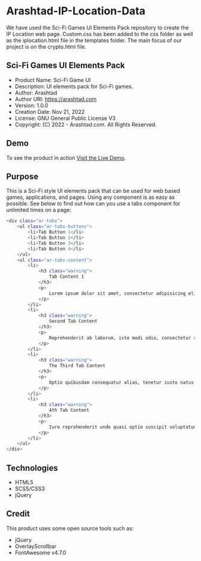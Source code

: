 # Arashtad-IP-Location-Data

We have used the Sci-Fi Games UI Elements Pack repository to create the IP Location web page. Custom.css has been added to the css folder as well as the iplocation.html
file in the templates folder. The main focus of our project is on the crypto.html file.

## Sci-Fi Games UI Elements Pack

* Product Name:    Sci-Fi Game UI
* Description:     UI elements pack for Sci-Fi games.
* Author:          Arashtad
* Author URI:      https://arashtad.com
* Version:         1.0.0
* Creation Date:   Nov 21, 2022
* License:         GNU General Public License V3
* Copyright:       (C) 2022 - Arashtad.com. All Rights Reserved.

## Demo

To see the product in action [Visit the Live Demo](https://demo.arashtad.com/?category=Front-end_Development&&item=Sci-Fi_Game_UI).

## Purpose

This is a Sci-Fi style UI elements pack that can be used for web based games, applications, and pages. Using any component is as easy as possible. See below to find out how can you use a tabs component for unlimited times on a page:

```sh
<div class="ar-tabs">
    <ul class="ar-tabs-buttons">
        <li>Tab Button 1</li>
        <li>Tab Button 2</li>
        <li>Tab Button 3</li>
        <li>Tab Button 4</li>
    </ul>
    <ul class="ar-tabs-content">
        <li>
            <h3 class="warning">
                Tab Content 1
            </h3>
            <p>
                Lorem ipsum dolor sit amet, consectetur adipisicing elit...
            </p>
        </li>
        <li>
            <h3 class="warning">
                Second Tab Content
            </h3>
            <p>
                Reprehenderit ab laborum, iste modi odio, consectetur suscipit...
            </p>
        </li>
        <li>
            <h3 class="warning">
                The Third Tab Content
            </h3>
            <p>
                Optio quibusdam consequatur alias, tenetur iusto natus nihil magni modi...
            </p>
        </li>
        <li>
            <h3 class="warning">
                4th Tab Content
            </h3>
            <p>
                Iure reprehenderit unde quasi optio suscipit voluptatum distinctio eaque...
            </p>
        </li>
    </ul>
</div>
```
## Technologies

* HTML5
* SCSS/CSS3
* jQuery

## Credit

This product uses some open source tools such as:

* jQuery
* OverlayScrollbar
* FontAwesome v4.7.0
